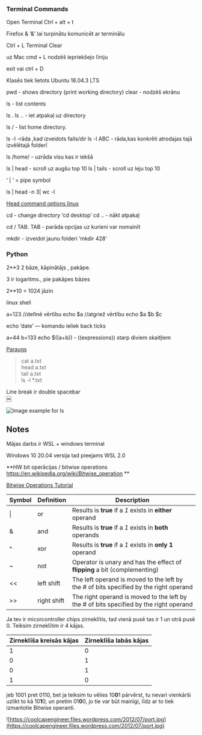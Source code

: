 ### Terminal Commands

Open Terminal
Ctrl + alt + t 


Firefox & 
‘&’ lai turpinātu komunicēt ar terminālu


Ctrl + L  Terminal Clear


uz Mac cmd + L nodzēš iepriekšejo līniju


exit vai ctrl + D


Klasēs tiek lietots Ubuntu 18.04.3 LTS

pwd - shows directory (print working directory)
clear - nodzēš ekrānu

ls - list contents

ls .
ls .. - iet atpakaļ uz directory

ls /  - list home directory.

ls -l 	-rāda ,kad izveidots fails/dir
ls -l ABC - rāda,kas konkrēti atrodajas tajā izvēlētajā folderī

ls /home/ - uzrāda visu kas ir iekšā

ls | head - scroll uz augšu top 10
ls | tails - scroll uz leju top 10

‘ | ‘ = pipe symbol

ls | head -n 3| wc -l

[Head command options linux](https://www.geeksforgeeks.org/head-command-linux-examples/)

cd - change directory ‘cd desktop’
cd .. - nākt atpakaļ

cd / TAB. TAB - parāda opcijas uz kurieni var nomainīt


mkdir - izveidot jaunu folderi ‘mkdir 428’


### Python

2**3
2 bāze, kāpinātājs , pakāpe.

3 ir logaritms., pie pakāpes bāzes

2**10 = 1024 jāzin


linux shell

a=123 //definē vērtību
echo $a //atgriež vērtību
echo $a $b $c

echo ‘date’ — komandu ieliek back ticks

a=44
b=133
echo $((a+b)) - ((expressions))  starp diviem skaitļiem

[Paraugs](https://stackoverflow.com/questions/4750763/how-do-i-echo-a-sum-of-a-variable-and-a-number)

>cat a.txt  
head a.txt  
tail a.txt  
ls -l *.txt  


Line break ir double spacebar  
￼

![Image example for ls](https://i.imgur.com/JFjl4fJ.png)

## Notes

Mājas darbs ir WSL + windows terminal

Windows 10 20.04 versija tad pieejams WSL 2.0

**HW bit operācijas / bitwise operations https://en.wikipedia.org/wiki/Bitwise_operation **

[Bitwise Operations Tutorial](https://www.youtube.com/embed/h_bHdbk5Jh4)  

| Symbol | Definition | Description |
| --- | --- | ---|
| &#124; | or | Results is **true** if a *1* exists in **either** operand |
| & | and | Results is **true** if a *1* exists in **both** operands|
| ^ | xor | Results is **true** if a *1* exists in **only 1** operand|
| ~ | not | Operator is unary and has the effect of **flipping** a bit (complementing)|
| << | left shift | The left operand is moved to the left by the # of bits specified by the right operand|
| >> | right shift | The right operand is moved to the left by the # of bits specified by the right operand|

Ja tev ir micorcontroller chips zirneklītis, tad vienā pusē tas ir 1 un otrā pusē 0. Teiksim zirneklītim ir 4 kājas.  

| Zirneklīša kreisās kājas | Zirneklīša labās kājas |
| --- | --- |
| 1 | 0|
| 0 | 1|
| 0 | 1|
| 1 | 0|

jeb 1001 pret 0110, bet ja teiksim tu vēlies 10**0**1 pārvērst, tu nevari vienkārši uzlikt to kā 10**1**0, un pretim 01**0**0, jo tie var būt mainīgi, līdz ar to tiek izmantotie Bitwise operanti.

![https://coolcapengineer.files.wordpress.com/2012/07/port.jpg](https://coolcapengineer.files.wordpress.com/2012/07/port.jpg)


